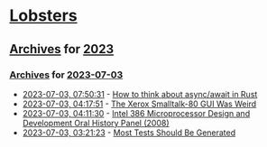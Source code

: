 # [Lobsters](../../../README.md)

## [Archives](../../index.md) for [2023](../index.md)

### [Archives](../../index.md) for [2023-07-03](index.md)

* [2023-07-03, 07:50:31](https://lobste.rs/s/tdlkxe/how_think_about_async_await_rust) - [How to think about async/await in Rust](http://cliffle.com/blog/async-inversion/)
* [2023-07-03, 04:17:51](https://lobste.rs/s/fvnuvm/xerox_smalltalk_80_gui_was_weird) - [The Xerox Smalltalk-80 GUI Was Weird](https://collindonnell.com/the-xerox-smalltalk-80-gui-was-weird)
* [2023-07-03, 04:11:30](https://lobste.rs/s/6nftvv/intel_386_microprocessor_design) - [Intel 386 Microprocessor Design and Development Oral History Panel (2008)](http://archive.computerhistory.org/resources/text/Oral_History/Intel_386_Design_and_Dev/102702019.05.01.acc.pdf)
* [2023-07-03, 03:21:23](https://lobste.rs/s/saaiyd/most_tests_should_be_generated) - [Most Tests Should Be Generated](https://concerningquality.com/generated-tests/)
